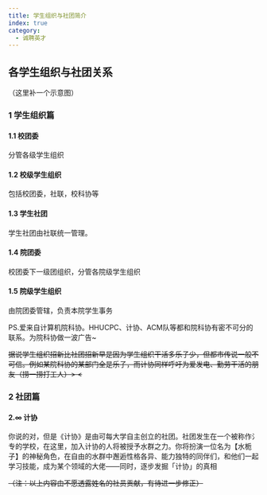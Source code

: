 ```yaml
---
title: 学生组织与社团简介
index: true
category:
  - 诚聘英才
---
```


## 各学生组织与社团关系

（这里补一个示意图）

### 1 学生组织篇

#### 1.1 校团委

分管各级学生组织

#### 1.2 校级学生组织

包括校团委，社联，校科协等

#### 1.3 学生社团

学生社团由社联统一管理。

#### 1.4 院团委

校团委下一级团组织，分管各院级学生组织

#### 1.5 院级学生组织

由院团委管辖，负责本院学生事务

PS.爱来自计算机院科协。HHUCPC、计协、ACM队等都和院科协有密不可分的联系。为院科协做一波广告~

~~据说学生组织招新比社团招新早是因为学生组织干活多乐子少，但都市传说一般不可信。例如某院科协的某部门全是乐子，而计协同样呼吁为爱发电、勤劳干活的朋友（捞一捞打工人）> <~~

### 2 社团篇

#### 2.∞ 计协

你说的对，但是《计协》是由可每大学自主创立的社团。社团发生在一个被称作氵专的学校，在这里，加入计协的人将被授予水群之力。你将扮演一位名为【水栀子】的神秘角色，在自由的水群中邂逅性格各异、能力独特的同伴们，和他们一起学习技能，成为某个领域的大佬——同时，逐步发掘「计协」的真相

~~（注：以上内容由不愿透露姓名的社员贡献，有待进一步修正）~~
